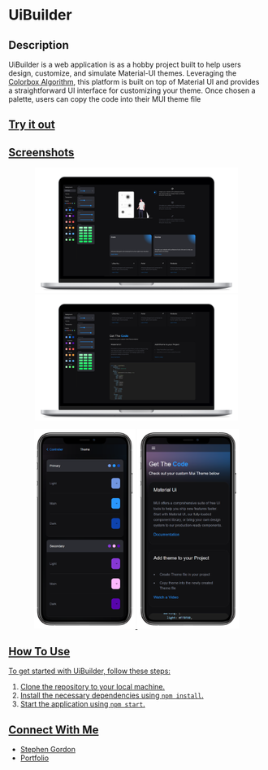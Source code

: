 <!DOCTYPE html>
<html>

<body>
<h1>UiBuilder</h1>

<h2>Description</h2>
<p>
UiBuilder is a web application is as a hobby project built to help users design, customize, and simulate Material-UI themes. Leveraging the <a href="https://kvyn.medium.com/introducing-the-new-colorbox-e0109c021729">Colorbox Algorithm</a>, this platform is built on top of Material UI and provides a straightforward UI interface for customizing your theme. Once chosen a palette, users can copy the code into their MUI theme file 
</p>
<h2><a href="https://colors.stephengordon.ie/">Try it out</h2>


<h2>Screenshots</h2>
<p align="center">
  <img src="./src/assets/colors.png" width="400" />
  <img src="./src/assets/colors2.png" width="400" />
</p>

<p align="center">
  <img src="./src/assets/colorsphone1.png" width="200" />
  <img src="./src/assets/colorsphone2.png" width="200" />
</p>





## How To Use

<p>To get started with UiBuilder, follow these steps:</p>

<ol>
	<li>Clone the repository to your local machine.</li>
	<li>Install the necessary dependencies using <code>npm install</code>.</li>
	<li>Start the application using <code>npm start</code>.</li>
</ol>

## Connect With Me

- [Stephen Gordon](https://www.linkedin.com/in/ste-gordon/)
- [Portfolio](https://www.stephengordon.ie)




</body>
</html>